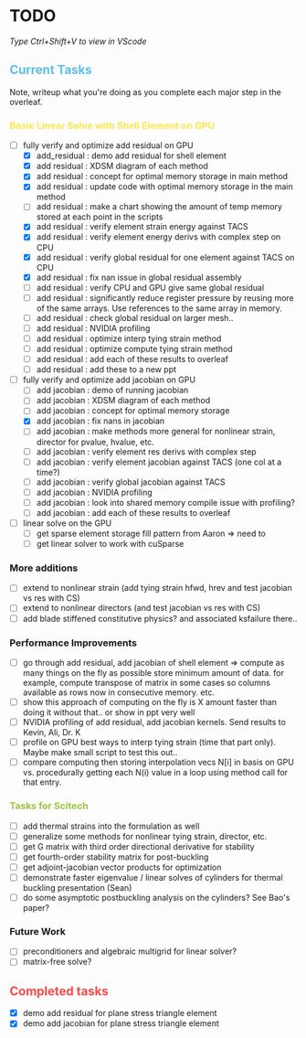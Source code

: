 # TODO
*Type Ctrl+Shift+V to view in VScode*
## <span style="color:#5bc0eb">Current Tasks</span>
Note, writeup what you're doing as you complete each major step in the overleaf.

### <span style="color:#fde74c">Basic Linear Solve with Shell Element on GPU</span>
- [ ] fully verify and optimize add residual on GPU
    - [x] add_residual : demo add residual for shell element
    - [x] add residual : XDSM diagram of each method
    - [x] add residual : concept for optimal memory storage in main method
    - [x] add residual : update code with optimal memory storage in the main method
    - [ ] add residual : make a chart showing the amount of temp memory stored at each point in the scripts
    - [x] add residual : verify element strain energy against TACS
    - [x] add residual : verify element energy derivs with complex step on CPU
    - [x] add residual : verify global residual for one element against TACS on CPU
    - [x] add residual : fix nan issue in global residual assembly
    - [ ] add residual : verify CPU and GPU give same global residual
    - [ ] add residual : significantly reduce register pressure by reusing more of the same arrays. Use references to the same array in memory.
    - [ ] add residual : check global residual on larger mesh..
    - [ ] add residual : NVIDIA profiling
    - [ ] add residual : optimize interp tying strain method
    - [ ] add residual : optimize compute tying strain method
    - [ ] add residual : add each of these results to overleaf
    - [ ] add residual : add these to a new ppt
- [ ] fully verify and optimize add jacobian on GPU
    - [ ] add jacobian : demo of running jacobian
    - [ ] add jacobian : XDSM diagram of each method
    - [ ] add jacobian : concept for optimal memory storage
    - [x] add jacobian : fix nans in jacobian
    - [ ] add jacobian : make methods more general for nonlinear strain, director for pvalue, hvalue, etc.
    - [ ] add jacobian : verify element res derivs with complex step
    - [ ] add jacobian : verify element jacobian against TACS (one col at a time?)
    - [ ] add jacobian : verify global jacobian against TACS
    - [ ] add jacobian : NVIDIA profiling
    - [ ] add jacobian : look into shared memory compile issue with profiling?
    - [ ] add jacobian : add each of these results to overleaf
- [ ] linear solve on the GPU
    - [ ] get sparse element storage fill pattern from Aaron => need to 
    - [ ] get linear solver to work with cuSparse 

### More additions
- [ ] extend to nonlinear strain (add tying strain hfwd, hrev and test jacobian vs res with CS)
- [ ] extend to nonlinear directors (and test jacobian vs res with CS)
- [ ] add blade stiffened constitutive physics? and associated ksfailure there..

### Performance Improvements
- [ ] go through add residual, add jacobian of shell element => compute as many things on the fly as possible store minimum amount of data.
for example, compute transpose of matrix in some cases so columns available as rows now in consecutive memory. etc.
- [ ] show this approach of computing on the fly is X amount faster than doing it without that.. or show in ppt very well
- [ ] NVIDIA profiling of add residual, add jacobian kernels. Send results to Kevin, Ali, Dr. K
- [ ] profile on GPU best ways to interp tying strain (time that part only). Maybe make small script to test this out..
- [ ] compare computing then storing interpolation vecs N[i] in basis on GPU vs. procedurally getting each N(i) value in a loop using method call for that entry.

### <span style="color:#9bc53d">Tasks for Scitech</span>
- [ ] add thermal strains into the formulation as well
- [ ] generalize some methods for nonlinear tying strain, director, etc.
- [ ] get G matrix with third order directional derivative for stability
- [ ] get fourth-order stability matrix for post-buckling
- [ ] get adjoint-jacobian vector products for optimization
- [ ] demonstrate faster eigenvalue / linear solves of cylinders for thermal buckling presentation (Sean)
- [ ] do some asymptotic postbuckling analysis on the cylinders? See Bao's paper?

### Future Work
- [ ] preconditioners and algebraic multigrid for linear solver?
- [ ] matrix-free solve?

## <span style="color:#fe4a49">Completed tasks</span>
- [x] demo add residual for plane stress triangle element
- [x] demo add jacobian for plane stress triangle element   